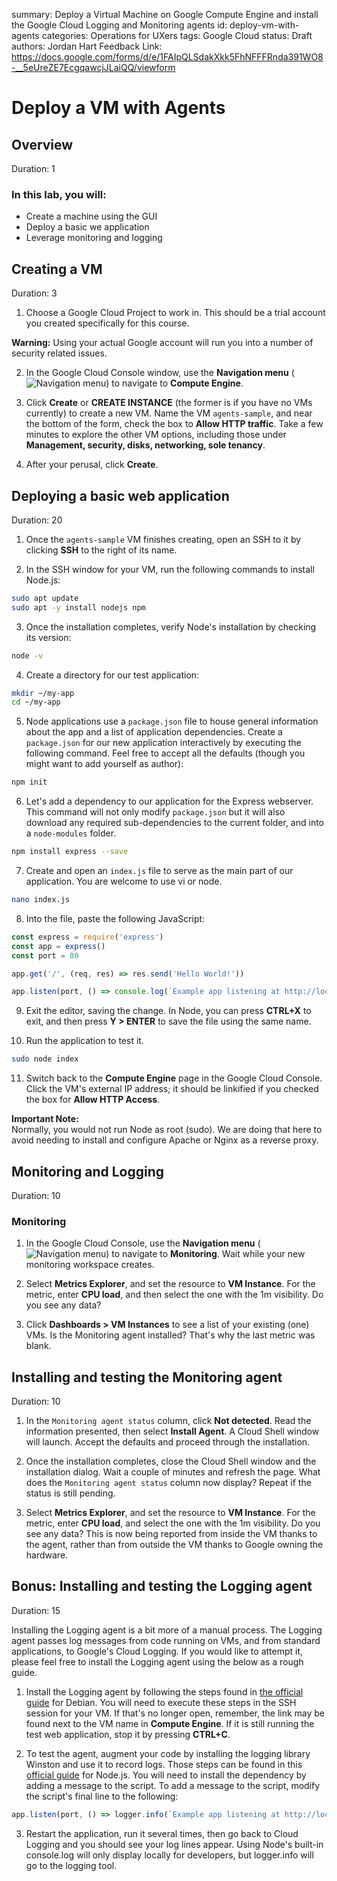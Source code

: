 summary: Deploy a Virtual Machine on Google Compute Engine and install the Google Cloud Logging and Monitoring agents
id: deploy-vm-with-agents
categories: Operations for UXers
tags: Google Cloud
status: Draft
authors: Jordan Hart
Feedback Link: https://docs.google.com/forms/d/e/1FAIpQLSdakXkk5FhNFFFRnda391WO8-__5eUreZE7EcgqawcjJLaiQQ/viewform

# Deploy a VM with Agents
<!-- ------------------------ -->
## Overview
Duration: 1

### In this lab, you will:

- Create a machine using the GUI
- Deploy a basic we application
- Leverage monitoring and logging

<!-- ------------------------ -->
## Creating a VM
Duration: 3

1. Choose a Google Cloud Project to work in. This should be a trial account you created specifically for this course. 

**Warning:** Using your actual Google account will run you into a number of security related issues. 

2. In the Google Cloud Console window, use the **Navigation menu** (![Navigation menu](https://storage.googleapis.com/cloud-training/images/menu.png "Navigation menu")) to navigate to **Compute Engine**.

3. Click **Create** or **CREATE INSTANCE** (the former is if you have no VMs currently) to create a new VM. Name the VM `agents-sample`, and near the bottom of the form, check the box to **Allow HTTP traffic**. Take a few minutes to explore the other VM options, including those under **Management, security, disks, networking, sole tenancy**. 

4. After your perusal, click **Create**.

<!-- ------------------------ -->
## Deploying a basic web application
Duration: 20

1. Once the `agents-sample` VM finishes creating, open an SSH to it by clicking **SSH** to the right of its name. 

2. In the SSH window for your VM, run the following commands to install Node.js:

``` bash
sudo apt update
sudo apt -y install nodejs npm
```

3. Once the installation completes, verify Node's installation by checking its version:

``` bash
node -v
```

4. Create a directory for our test application:

``` bash
mkdir ~/my-app
cd ~/my-app
```

5. Node applications use a `package.json` file to house general information about the app and a list of application dependencies. Create a `package.json` for our new application interactively by executing the following command. Feel free to accept all the defaults (though you might want to add yourself as author):

``` bash
npm init
```

6. Let's add a dependency to our application for the Express webserver. This command will not only modify `package.json` but it will also download any required sub-dependencies to the current folder, and into a `node-modules` folder.

``` bash
npm install express --save
```

7. Create and open an `index.js` file to serve as the main part of our application. You are welcome to use vi or node.

``` bash
nano index.js
```

8. Into the file, paste  the following JavaScript:

``` javascript
const express = require('express')
const app = express()
const port = 80

app.get('/', (req, res) => res.send('Hello World!'))

app.listen(port, () => console.log(`Example app listening at http://localhost:${port}`))
```

9. Exit the editor, saving the change. In Node, you can press **CTRL+X** to exit, and then press **Y > ENTER** to save the file using the same name.

10. Run the application to test it.

``` bash
sudo node index
```

11. Switch back to the **Compute Engine** page in the Google Cloud Console. Click the VM's external IP address; it should be linkified if you checked the box for **Allow HTTP Access**.

**Important Note:**<br>
Normally, you would not run Node as root (sudo). We are doing that here to avoid needing to install and configure Apache or Nginx as a reverse proxy.

<!-- ------------------------ -->
## Monitoring and Logging
Duration: 10

### Monitoring

1. In the Google Cloud Console, use the **Navigation menu** (![Navigation menu](https://storage.googleapis.com/cloud-training/images/menu.png "Navigation menu")) to navigate to **Monitoring**. Wait while your new monitoring workspace creates.

2. Select **Metrics Explorer**, and set the resource to **VM Instance**. For the metric, enter **CPU load**, and then select the one with the 1m visibility. Do you see any data?

3. Click **Dashboards > VM Instances** to see a list of your existing (one) VMs. Is the Monitoring agent installed? That's why the last metric was blank. 

<!-- ------------------------ -->
## Installing and testing the Monitoring agent
Duration: 10

1. In the `Monitoring agent status` column, click **Not detected**. Read the information presented, then select **Install Agent**. A Cloud Shell window will launch. Accept the defaults and proceed through the installation.

2. Once the installation completes, close the Cloud Shell window and the installation dialog. Wait a couple of minutes and refresh the page. What does the `Monitoring agent status` column now display? Repeat if the status is still pending.

3. Select **Metrics Explorer**, and set the resource to **VM Instance**. For the metric, enter **CPU load**, and select the one with the 1m visibility. Do you see any data? This is now being reported from inside the VM thanks to the agent, rather than from outside the VM thanks to Google owning the hardware.

<!-- ------------------------ -->
## Bonus: Installing and testing the Logging agent
Duration: 15

Installing the Logging agent is a bit more of a manual process. The Logging agent passes log messages from code running on VMs, and from standard applications, to Google's Cloud Logging. If you would like to attempt it, please feel free to install the Logging agent using the below as a rough guide.

1. Install the Logging agent by following the steps found in [the official guide](https://cloud.google.com/logging/docs/agent/installation#agent-install-debian-ubuntu) for Debian. You will need to execute these steps in the SSH session for your VM. If that's no longer open, remember, the link may be found next to the VM name in **Compute Engine**. If it is still running the test web application, stop it by pressing **CTRL+C**.

2. To test the agent, augment your code by installing the logging library Winston and use it to record logs. Those steps can be found in this [official guide](https://cloud.google.com/logging/docs/setup/nodejs#using_winston) for Node.js. You will need to install the dependency by adding a message to the script. To add a message to the script, modify the script's final line to the following:

``` javascript
app.listen(port, () => logger.info(`Example app listening at http://localhost:${port}`))
```

3. Restart the application, run it several times, then go back to Cloud Logging and you should see your log lines appear. Using Node's built-in console.log will only display locally for developers, but logger.info will go to the logging tool.
